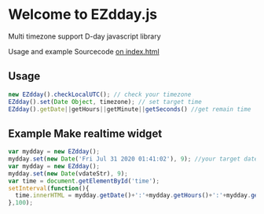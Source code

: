 # Welcome to EZdday.js
Multi timezone support D-day javascript library

Usage and example Sourcecode [on index.html](https://github.com/boxqkrtm/EZdday.js/blob/master/index.html)

## Usage
```js
new EZdday().checkLocalUTC(); // check your timezone
EZdday().set(Date Object, timezone); // set target time
EZdday().getDate||getHours||getMinute||getSeconds() //get remain time
```

## Example Make realtime widget
```js
var mydday = new EZdday();
mydday.set(new Date('Fri Jul 31 2020 01:41:02'), 9); //your target date, your timezone<br>
var mydday = new EZdday();
mydday.set(new Date(vdateStr), 9);
var time = document.getElementById('time');
setInterval(function(){
  time.innerHTML = mydday.getDate()+':'+mydday.getHours()+':'+mydday.getMinute()+':'+mydday.getSeconds();
},100);
```
